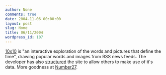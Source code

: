 ```yaml
---
author: None
comments: true
date: 2004-11-06 00:00:00
layout: post
slug: None
title: 06/11/2004
wordpress_id: 107
---
```


[10x10](http://www.tenbyten.org/10x10.html) is "an interactive exploration of the words and pictures that define the time", drawing popular words and images from RSS news feeds. The developer has also [structured](http://www.tenbyten.org/developers.html) the site to allow others to make use of it's data. More goodness at [Number27](http://www.number27.org/).

